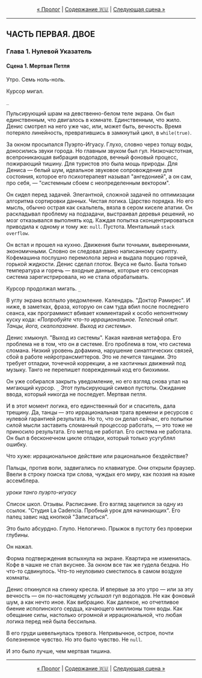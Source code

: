 <!-- НАВИГАЦИЯ -->
<p align="center">
  <a href="../../../00-prologue/03-pesnya-guarani.md">&laquo; Пролог</a> | <a href="../../../../README.md#ru">Содержание 🇷🇺</a> | <a href="./02-scena-pervyy-shag.md">Следующая сцена &raquo;</a>
</p>
<hr>

## ЧАСТЬ ПЕРВАЯ. ДВОЕ
### Глава 1. Нулевой Указатель
#### Сцена 1. Мертвая Петля

Утро. Семь ноль-ноль.

Курсор мигал.

`_`

Пульсирующий шрам на девственно-белом теле экрана. Он был единственным, что двигалось в комнате. Единственным, что жило. Денис смотрел на него уже час, или, может быть, вечность. Время потеряло линейность, превратившись в замкнутый цикл, в `while(true)`.

За окном просыпался Пуэрто-Игуасу. Глухо, словно через толщу воды, доносились звуки города. Но главным звуком был гул. Низкочастотная, всепроникающая вибрация водопадов, вечный фоновый процесс, пожирающий тишину. Для туристов это была мощь природы. Для Дениса — белый шум, идеальное звуковое сопровождение для состояния, которое его психотерапевт называл "ангедонией", а он сам, про себя, — "системным сбоем с неопределенным вектором".

Он сидел перед задачей. Элегантной, сложной задачей по оптимизации алгоритма сортировки данных. Чистая логика. Царство порядка. Но его мысль, обычно острая как скальпель, вязла в сером киселе апатии. Он раскладывал проблему на подзадачи, выстраивал деревья решений, но мозг отказывался выполнять код. Каждая попытка сконцентрироваться приводила к одному и тому же: `null`. Пустота. Ментальный `stack overflow`.

Он встал и прошел на кухню. Движения были точными, выверенными, экономичными. Словно он следовал давно написанному скрипту. Кофемашина послушно перемолола зерна и выдала порцию горячей, горькой жидкости. Денис сделал глоток. Вкуса не было. Была только температура и горечь — входные данные, которые его сенсорная система зарегистрировала, но не стала обрабатывать.

Курсор продолжал мигать.
`_`

В углу экрана всплыло уведомление. Календарь. "Доктор Рамирес". И ниже, в заметках, фраза, которую он сам туда вбил после последнего сеанса, как программист вбивает комментарий к особо непонятному куску кода: *«Попробуйте что-то иррациональное. Телесный опыт. Танцы, йога, скалолазание. Выход из системы».*

Денис хмыкнул. "Выход из системы". Какая наивная метафора. Его проблема не в том, что он *в* системе. Его проблема в том, что система сломана. Низкий уровень дофамина, нарушение синаптических связей, сбой в работе нейротрансмиттеров. Это не лечится танцами. Это требует отладки, точечной коррекции, а не хаотичных движений под музыку. Танго не перепишет поврежденный код его биохимии.

Он уже собирался закрыть уведомление, но его взгляд снова упал на мигающий курсор.
`_`
Этот пульсирующий символ пустоты. Ожидание ввода, который никогда не последует. Мертвая петля.

И в этот момент логика, его единственный бог и спаситель, дала трещину. Да, танцы — это иррациональная трата времени и ресурсов с нулевой гарантией результата. Но то, что он делал сейчас, его попытки силой мысли заставить сломанный процессор работать, — это тоже не приносило результата. Его метод не работал. Его система не работала. Он был в бесконечном цикле отладки, который только усугублял ошибку.

Что хуже: иррациональное действие или рациональное бездействие?

Пальцы, против воли, задвигались по клавиатуре. Они открыли браузер. Ввели в строку поиска три слова, чуждых его миру, как поэзия на языке ассемблера.

*уроки танго пуэрто-игуасу*

Список школ. Отзывы. Расписание. Его взгляд зацепился за одну из ссылок. "Студия La Cadencia. Пробный урок для начинающих". Его палец завис над кнопкой "Записаться".

Это было абсурдно. Глупо. Нелогично. Прыжок в пустоту без проверки глубины.

Он нажал.

Форма подтверждения вспыхнула на экране. Квартира не изменилась. Кофе в чашке не стал вкуснее. За окном все так же гудела бездна. Но что-то сдвинулось. Что-то неуловимо сместилось в самом воздухе комнаты.

Денис откинулся на спинку кресла. И впервые за это утро — или за эту вечность — он по-настоящему *услышал* гул водопадов. Не как фоновый шум, а как нечто иное. Как вибрацию. Как далекое, но отчетливое биение исполинского сердца, качающего миллионы тонн воды. Как обещание силы, настолько огромной и иррациональной, что любая логика перед ней была бессильна.

В его груди шевельнулась тревога. Непривычное, острое, почти болезненное чувство. Но это было чувство. Не `null`.

И это было лучше, чем мертвая тишина.

<hr>
<p align="center">
  <a href="../../../00-prologue/03-pesnya-guarani.md">&laquo; Пролог</a> | <a href="../../../../README.md#ru">Содержание 🇷🇺</a> | <a href="./02-scena-pervyy-shag.md">Следующая сцена &raquo;</a>
</p>